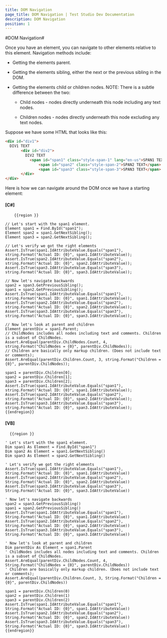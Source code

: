 ```yaml
---
title: DOM Navigation
page_title: DOM Navigation | Test Studio Dev Documentation
description: DOM Navigation
position: 1
---
```

#DOM Navigation#

Once you have an element, you can navigate to other elements relative to this element. Navigation methods include:

* Getting the elements parent.

* Getting the elements sibling, either the next or the previous sibling in the DOM.

* Getting the elements child or children nodes. NOTE: There is a subtle difference between the two:
	* Child nodes - nodes directly underneath this node including any text nodes.

	* Children nodes - nodes directly underneath this node excluding any text nodes.
 
Suppose we have some HTML that looks like this:


```HTML
<div id="div1">
  DIV1 TEXT
       <div id="div2">
         DIV2 TEXT
           <span id="span1" class="style-span-1" lang="en-us">SPAN1 TEXT</span>
               <span id="span2" class="style-span-2">SPAN2 TEXT</span>
               <span id="span3" class="style-span-3">SPAN3 TEXT</span>
       </div>
</div>
```
Here is how we can navigate around the DOM once we have a starting element:

#### __[C#]__

        {{region }}

    // Let's start with the span1 element.
    Element span1 = Find.ById("span1");
    Element span2 = span1.GetNextSibling();
    Element span3 = span2.GetNextSibling();

    // Let's verify we got the right elements
    Assert.IsTrue(span1.IdAttributeValue.Equals("span1"), string.Format("Actual ID: {0}", span1.IdAttributeValue));
    Assert.IsTrue(span2.IdAttributeValue.Equals("span2"), string.Format("Actual ID: {0}", span2.IdAttributeValue));
    Assert.IsTrue(span3.IdAttributeValue.Equals("span3"), string.Format("Actual ID: {0}", span3.IdAttributeValue));

    // Now let's navigate backwards
    span2 = span3.GetPreviousSibling();
    span1 = span2.GetPreviousSibling();
    Assert.IsTrue(span1.IdAttributeValue.Equals("span1"), string.Format("Actual ID: {0}", span1.IdAttributeValue));
    Assert.IsTrue(span2.IdAttributeValue.Equals("span2"), string.Format("Actual ID: {0}", span2.IdAttributeValue));
    Assert.IsTrue(span3.IdAttributeValue.Equals("span3"), string.Format("Actual ID: {0}", span3.IdAttributeValue));

    // Now let's look at parent and children
    Element parentDiv = span1.Parent;
    // ChildNodes includes all nodes including text and comments. Children is a subset of ChildNodes.
    Assert.AreEqual(parentDiv.ChildNodes.Count, 4, string.Format("ChildNodes = {0}", parentDiv.ChildNodes));
    // Children are basically only markup children. (Does not include text or comments);
    Assert.AreEqual(parentDiv.Children.Count, 3, string.Format("Children = {0}", parentDiv.ChildNodes));

    span1 = parentDiv.Children[0];
    span2 = parentDiv.Children[1];
    span3 = parentDiv.Children[2];
    Assert.IsTrue(span1.IdAttributeValue.Equals("span1"), string.Format("Actual ID: {0}", span1.IdAttributeValue));
    Assert.IsTrue(span2.IdAttributeValue.Equals("span2"), string.Format("Actual ID: {0}", span2.IdAttributeValue));
    Assert.IsTrue(span3.IdAttributeValue.Equals("span3"), string.Format("Actual ID: {0}", span3.IdAttributeValue));
    {{endregion}}

#### __[VB]__

      {{region }}

    ' Let's start with the span1 element.
    Dim span1 As Element = Find.ById("span1")
    Dim span2 As Element = span1.GetNextSibling()
    Dim span3 As Element = span2.GetNextSibling()

    ' Let's verify we got the right elements
    Assert.IsTrue(span1.IdAttributeValue.Equals("span1"), String.Format("Actual ID: {0}", span1.IdAttributeValue))
    Assert.IsTrue(span2.IdAttributeValue.Equals("span2"), String.Format("Actual ID: {0}", span2.IdAttributeValue))
    Assert.IsTrue(span3.IdAttributeValue.Equals("span3"), String.Format("Actual ID: {0}", span3.IdAttributeValue))

    ' Now let's navigate backwards
    span2 = span3.GetPreviousSibling()
    span1 = span2.GetPreviousSibling()
    Assert.IsTrue(span1.IdAttributeValue.Equals("span1"), String.Format("Actual ID: {0}", span1.IdAttributeValue))
    Assert.IsTrue(span2.IdAttributeValue.Equals("span2"), String.Format("Actual ID: {0}", span2.IdAttributeValue))
    Assert.IsTrue(span3.IdAttributeValue.Equals("span3"), String.Format("Actual ID: {0}", span3.IdAttributeValue))

    ' Now let's look at parent and children
    Dim parentDiv As Element = span1.Parent
    ' ChildNodes includes all nodes including text and comments. Children is a subset of ChildNodes.
    Assert.AreEqual(parentDiv.ChildNodes.Count, 4, String.Format("ChildNodes = {0}", parentDiv.ChildNodes))
    ' Children are basically only markup children. (Does not include text or comments);
    Assert.AreEqual(parentDiv.Children.Count, 3, String.Format("Children = {0}", parentDiv.ChildNodes))

    span1 = parentDiv.Children(0)
    span2 = parentDiv.Children(1)
    span3 = parentDiv.Children(2)
    Assert.IsTrue(span1.IdAttributeValue.Equals("span1"), String.Format("Actual ID: {0}", span1.IdAttributeValue))
    Assert.IsTrue(span2.IdAttributeValue.Equals("span2"), String.Format("Actual ID: {0}", span2.IdAttributeValue))
    Assert.IsTrue(span3.IdAttributeValue.Equals("span3"), String.Format("Actual ID: {0}", span3.IdAttributeValue))
    {{endregion}}